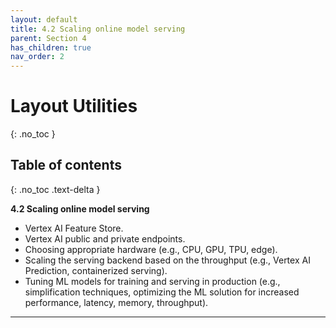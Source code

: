 ```yaml
---
layout: default
title: 4.2 Scaling online model serving
parent: Section 4
has_children: true
nav_order: 2
---
```


# Layout Utilities
{: .no_toc }

## Table of contents
{: .no_toc .text-delta }

**4.2 Scaling online model serving**

* Vertex AI Feature Store.
* Vertex AI public and private endpoints.
* Choosing appropriate hardware (e.g., CPU, GPU, TPU, edge).
* Scaling the serving backend based on the throughput (e.g., Vertex AI Prediction, containerized serving).
* Tuning ML models for training and serving in production (e.g., simplification techniques, optimizing the ML solution for increased performance, latency, memory, throughput).

---